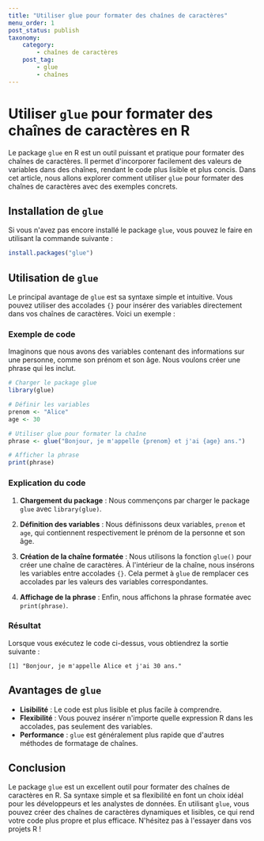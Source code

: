 ```yaml
---
title: "Utiliser glue pour formater des chaînes de caractères"
menu_order: 1
post_status: publish
taxonomy:
    category:
        - chaînes de caractères
    post_tag:
        - glue
        - chaînes
---
```


# Utiliser `glue` pour formater des chaînes de caractères en R

Le package `glue` en R est un outil puissant et pratique pour formater des chaînes de caractères. Il permet d'incorporer facilement des valeurs de variables dans des chaînes, rendant le code plus lisible et plus concis. Dans cet article, nous allons explorer comment utiliser `glue` pour formater des chaînes de caractères avec des exemples concrets.

## Installation de `glue`

Si vous n'avez pas encore installé le package `glue`, vous pouvez le faire en utilisant la commande suivante :

```R
install.packages("glue")
```

## Utilisation de `glue`

Le principal avantage de `glue` est sa syntaxe simple et intuitive. Vous pouvez utiliser des accolades `{}` pour insérer des variables directement dans vos chaînes de caractères. Voici un exemple :

### Exemple de code

Imaginons que nous avons des variables contenant des informations sur une personne, comme son prénom et son âge. Nous voulons créer une phrase qui les inclut.

```R
# Charger le package glue
library(glue)

# Définir les variables
prenom <- "Alice"
age <- 30

# Utiliser glue pour formater la chaîne
phrase <- glue("Bonjour, je m'appelle {prenom} et j'ai {age} ans.")

# Afficher la phrase
print(phrase)
```

### Explication du code

1. **Chargement du package** : Nous commençons par charger le package `glue` avec `library(glue)`.
   
2. **Définition des variables** : Nous définissons deux variables, `prenom` et `age`, qui contiennent respectivement le prénom de la personne et son âge.

3. **Création de la chaîne formatée** : Nous utilisons la fonction `glue()` pour créer une chaîne de caractères. À l'intérieur de la chaîne, nous insérons les variables entre accolades `{}`. Cela permet à `glue` de remplacer ces accolades par les valeurs des variables correspondantes.

4. **Affichage de la phrase** : Enfin, nous affichons la phrase formatée avec `print(phrase)`.

### Résultat

Lorsque vous exécutez le code ci-dessus, vous obtiendrez la sortie suivante :

```
[1] "Bonjour, je m'appelle Alice et j'ai 30 ans."
```

## Avantages de `glue`

- **Lisibilité** : Le code est plus lisible et plus facile à comprendre.
- **Flexibilité** : Vous pouvez insérer n'importe quelle expression R dans les accolades, pas seulement des variables.
- **Performance** : `glue` est généralement plus rapide que d'autres méthodes de formatage de chaînes.

## Conclusion

Le package `glue` est un excellent outil pour formater des chaînes de caractères en R. Sa syntaxe simple et sa flexibilité en font un choix idéal pour les développeurs et les analystes de données. En utilisant `glue`, vous pouvez créer des chaînes de caractères dynamiques et lisibles, ce qui rend votre code plus propre et plus efficace. N'hésitez pas à l'essayer dans vos projets R !

